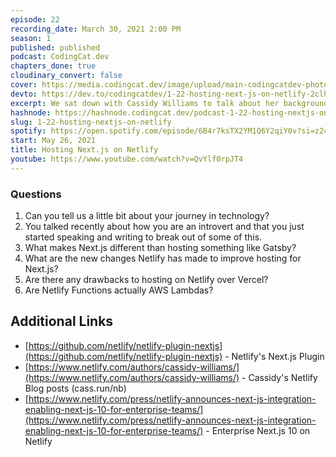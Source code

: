 ```yaml
---
episode: 22
recording_date: March 30, 2021 2:00 PM
season: 1
published: published
podcast: CodingCat.dev
chapters_done: true
cloudinary_convert: false
cover: https://media.codingcat.dev/image/upload/main-codingcatdev-photo/inhxfdhdrfjmnvcfzwyi.png
devto: https://dev.to/codingcatdev/1-22-hosting-next-js-on-netlify-2clh
excerpt: We sat down with Cassidy Williams to talk about her background as a developer. Then we talked about the cool new Next.js on Netlify hosting feature.
hashnode: https://hashnode.codingcat.dev/podcast-1-22-hosting-nextjs-on-netlify
slug: 1-22-hosting-nextjs-on-netlify
spotify: https://open.spotify.com/episode/6B4r7ksTX2YM1Q6Y2qiY0v?si=z24Gzt1GQ6SA2IRuNpLY-w
start: May 26, 2021
title: Hosting Next.js on Netlify
youtube: https://www.youtube.com/watch?v=QvYlf0rpJT4
---
```


### Questions

1. Can you tell us a little bit about your journey in technology?
2. You talked recently about how you are an introvert and that you just started speaking and writing to break out of some of this.
3. What makes Next.js different than hosting something like Gatsby?
4. What are the new changes Netlify has made to improve hosting for Next.js?
5. Are there any drawbacks to hosting on Netlify over Vercel?
6. Are Netlify Functions actually AWS Lambdas?

## Additional Links

- [https://github.com/netlify/netlify-plugin-nextjs](https://github.com/netlify/netlify-plugin-nextjs) - Netlify's Next.js Plugin
- [https://www.netlify.com/authors/cassidy-williams/](https://www.netlify.com/authors/cassidy-williams/) - Cassidy's Netlify Blog posts (cass.run/nb)
- [https://www.netlify.com/press/netlify-announces-next-js-integration-enabling-next-js-10-for-enterprise-teams/](https://www.netlify.com/press/netlify-announces-next-js-integration-enabling-next-js-10-for-enterprise-teams/) - Enterprise Next.js 10 on Netlify

